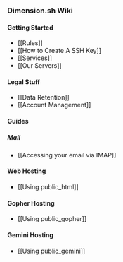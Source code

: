 ### Dimension.sh Wiki

#### Getting Started

* [[Rules]]
* [[How to Create A SSH Key]]
* [[Services]]
* [[Our Servers]]

#### Legal Stuff

* [[Data Retention]]
* [[Account Management]]

#### Guides
##### Mail 
* [[Accessing your email via IMAP]]

#### Web Hosting
* [[Using public_html]]

#### Gopher Hosting
* [[Using public_gopher]]

#### Gemini Hosting
* [[Using public_gemini]]